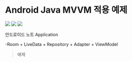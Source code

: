 Android Java MVVM 적용 예제
===

<a href="https://myengineering.tistory.com/"><img src="https://img.shields.io/badge/blog-myengineering-red.svg" /></a>
<a href="#"><img src="https://img.shields.io/github/last-commit/manduMY/2020.05.12_MVVM_Example.svg?style=flat" /></a>
<a href="#"><img src="https://img.shields.io/github/languages/top/manduMY/2020.05.12_MVVM_Example.svg?colorB=yellow&style=flat" /></a>

안드로이드 노트 Application

-Room + LiveData + Repository + Adapter + ViewModel

> 예제
